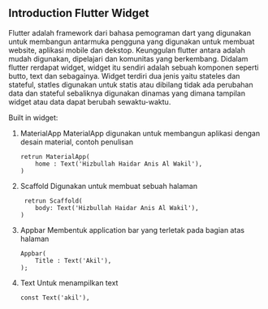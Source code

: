 

## Introduction Flutter Widget
   
   Flutter adalah framework dari bahasa pemograman dart yang digunakan untuk membangun antarmuka pengguna yang digunakan untuk membuat website,
   aplikasi mobile dan dekstop. Keunggulan flutter antara adalah mudah digunakan, dipelajari dan komunitas yang berkembang. Didalam flutter rerdapat widget, widget itu sendiri adalah sebuah komponen seperti butto, text dan sebagainya. Widget terdiri dua jenis yaitu stateles dan stateful, statles digunakan untuk statis atau dibilang tidak ada perubahan data dan stateful sebaliknya digunakan dinamas yang dimana tampilan widget atau data dapat berubah sewaktu-waktu.
   

   Built in widget:

   1. MaterialApp
      MaterialApp digunakan untuk membangun aplikasi dengan desain material, contoh penulisan

      ```
      retrun MaterialApp(
          home : Text('Hizbullah Haidar Anis Al Wakil'),
      )
      ```

   2. Scaffold
      Digunakan untuk membuat sebuah halaman

      ```
       retrun Scaffold(
          body: Text('Hizbullah Haidar Anis Al Wakil'),
      )
      ```
   3. Appbar
      Membentuk application bar yang terletak pada bagian atas halaman

        ```
        Appbar(
            Title : Text('Akil'),
        );
        ```
   4. Text
      Untuk menampilkan text

        ```
        const Text('akil'),
        ```
  